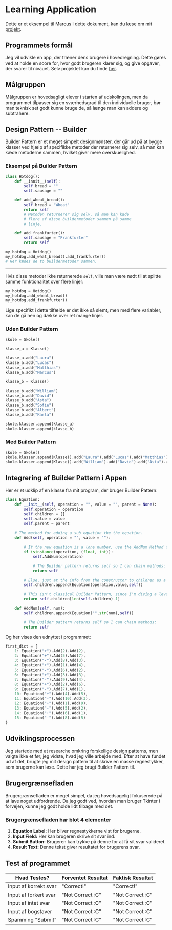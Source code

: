 # Learning Application
Dette er et eksempel til Marcus
I dette dokument, kan du læse om [mit projekt](https://github.com/BapllStar/Programmering-B/tree/main/Learning-Application).
## Programmets formål
Jeg vil udvikle en app, der træner dens brugere i hovedregning. Dette gøres ved at holde en score for, hvor godt brugeren klarer sig, og give opgaver, der svarer til nivauet. 
Selv projektet kan du finde [her](https://github.com/BapllStar/Programmering-B/tree/main/Learning-Application).
## Målgruppen
Målgruppen er hovedsagligt elever i starten af udskolingen, men da programmet tilpasser sig en sværhedsgrad til den individuelle bruger, bør man teknisk set godt kunne bruge de, så længe man kan addere og subtrahere.
## Design Pattern -- Builder
Builder Pattern er et meget simpelt designmønster, der går ud på at bygge klasser ved hjælp af specifikke metoder der returnerer sig selv, så man kan kæde metoderne sammen, hvilket giver mere overskuelighed.
### Eksempel på Builder Pattern
```python
class Hotdog():
	def __innit__(self):
		self.bread = ""
		self.sausage = ""

	def add_wheat_bread():
		self.bread = "Wheat"
		return self
		# Metoden returnerer sig selv, så man kan kæde
		# flere af disse buildermetoder sammen på samme
		# linje.

	def add_frankfurter():
		self.sausage = "Frankfurter"
		return self
```
```python
my_hotdog = Hotdog()
my_hotdog.add_what_bread().add_frankfurter()
# Her kædes de to buildermetoder sammen.
```
---
Hvis disse metoder ikke returnerede `self`, ville man være nødt til at splitte samme funktionalitet over flere linjer:
```python
my_hotdog = Hotdog()
my_hotdog.add_wheat_bread()
my_hotdog.add_frankfurter()
```
Lige specifikt i dette tilfælde er det ikke så slemt, men med flere variabler, kan de gå hen og dække over ret mange linjer.
### Uden Builder Pattern
```python
skole = Skole()

klasse_a = Klasse()

klasse_a.add("Laura")
klasse_a.add("Lucas")
klasse_a.add("Matthias")
klasse_a.add("Marcus")

klasse_b = Klasse()

klasse_b.add("William")
klasse_b.add("David")
klasse_b.add("Asta")
klasse_b.add("Sofie")
klasse_b.add("Albert")
klasse_b.add("Karla")

skole.klasser.append(klasse_a)
skole.klasser.append(klasse_b)
```
### Med Builder Pattern
```python
skole = Skole()
skole.klasser.append(Klasse().add("Laura").add("Lucas").add("Matthias").add("Marcus"))
skole.klasser.append(Klasse().add("William").add("David").add("Asta").add("Sofie").add("Albert").add("Karla"))
```

## Integrering af Builder Pattern i Appen
Her er et udklip af en klasse fra mit program, der bruger Builder Pattern:
```python
class Equation:
    def __init__(self, operation = "", value = "", parent = None):
        self.operation = operation
        self.children = []
        self.value = value
        self.parent = parent

    # The method for adding a sub equation the the equation.
    def Add(self, operation = "", value = ""):
        
        # If the new equation is a lone number, use the AddNum Method for adding a number equation.
        if isinstance(operation, (float, int)):
            self.AddNum(operation)

            # The Builder pattern returns self so I can chain methods:
            return self
        
        # Else, just at the info from the constructor to children as a sub equation.
        self.children.append(Equation(operation,value,self))

        # This isn't classical Builder Pattern, since I'm diving a level. Here, I just added a shortcut to make things easier here in building.
        return self.children[len(self.children)-1]

    def AddNum(self, num):
        self.children.append(Equation("",str(num),self))

        # The Builder pattern returns self so I can chain methods:
        return self
```

Og her vises den udnyttet i programmet:
```python
first_dict = {
    1: Equation("+").Add(2).Add(2),    
    2: Equation("+").Add(5).Add(7),    
    3: Equation("-").Add(8).Add(3),    
    4: Equation("+").Add(1).Add(4),    
    5: Equation("-").Add(6).Add(2),    
    6: Equation("+").Add(3).Add(3),    
    7: Equation("-").Add(9).Add(4),    
    8: Equation("+").Add(2).Add(6),    
    9: Equation("-").Add(7).Add(1),    
    10: Equation("+").Add(4).Add(5),   
    11: Equation("-").Add(10).Add(3),  
    12: Equation("+").Add(1).Add(9),   
    13: Equation("-").Add(5).Add(2),   
    14: Equation("+").Add(6).Add(1),   
    15: Equation("-").Add(8).Add(5)    
}
```
## Udviklingsprocessen
Jeg startede med at researche omkring forskellige design patterns, men valgte ikke et før, jeg vidste, hvad jeg ville arbejde med.
Efter at have fundet ud af det, brugte jeg mit design pattern til at skrive en masse regnestykker, som brugerne kan løse. Dette har jeg brugt Builder Pattern til.

## Brugergrænsefladen
Brugergrænsefladen er meget simpel, da jeg hovedsageligt fokuserede på at lave noget udfordrende. Da jeg godt ved, hvordan man bruger Tkinter i forvejen, kunne jeg godt holde lidt tilbage med det.

### Brugergrænsefladen har blot 4 elementer
1. **Equation Label:** Her bliver regnestykkerne vist for brugerne.
2. **Input Field:** Her kan brugeren skrive sit svar ind.
3. **Submit Button:** Brugeren kan trykke på denne for at få sit svar valideret.
4. **Result Text:** Denne tekst giver resultatet for brugerens svar.


## Test af programmet
|Hvad Testes?|Forventet Resultat|Faktisk Resultat|
|--|--|--|
|Input af korrekt svar|"Correct!"|"Correct!"|
|Input af forkert svar|"Not Correct :C"|"Not Correct :C"|
|Input af intet svar|"Not Correct :C"|"Not Correct :C"|
|Input af bogstaver|"Not Correct :C"|"Not Correct :C"|
|Spamming "Submit"|"Not Correct :C"|"Not Correct :C"|


